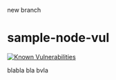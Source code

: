 new branch

# sample-node-vul


[![Known Vulnerabilities](https://snyk.io/test/github/orfattal/sample-node-vul/badge.svg)](https://snyk.io/test/github/orfattal/sample-node-vul)


blabla bla bvla
